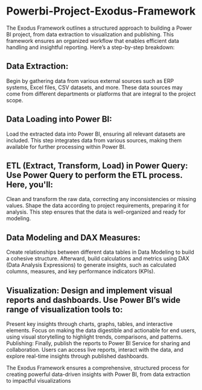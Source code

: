 # Powerbi-Project-Exodus-Framework
The Exodus Framework outlines a structured approach to building a Power BI project, from data extraction to visualization and publishing. This framework ensures an organized workflow that enables efficient data handling and insightful reporting. Here’s a step-by-step breakdown:

## Data Extraction: 
Begin by gathering data from various external sources such as ERP systems, Excel files, CSV datasets, and more. These data sources may come from different departments or platforms that are integral to the project scope.

## Data Loading into Power BI:
Load the extracted data into Power BI, ensuring all relevant datasets are included. This step integrates data from various sources, making them available for further processing within Power BI.

## ETL (Extract, Transform, Load) in Power Query: Use Power Query to perform the ETL process. Here, you'll:

Clean and transform the raw data, correcting any inconsistencies or missing values.
Shape the data according to project requirements, preparing it for analysis. This step ensures that the data is well-organized and ready for modeling.
## Data Modeling and DAX Measures:
Create relationships between different data tables in Data Modeling to build a cohesive structure. Afterward, build calculations and metrics using DAX (Data Analysis Expressions) to generate insights, such as calculated columns, measures, and key performance indicators (KPIs).

## Visualization: Design and implement visual reports and dashboards. Use Power BI’s wide range of visualization tools to:

Present key insights through charts, graphs, tables, and interactive elements.
Focus on making the data digestible and actionable for end users, using visual storytelling to highlight trends, comparisons, and patterns.
Publishing: Finally, publish the reports to Power BI Service for sharing and collaboration. Users can access live reports, interact with the data, and explore real-time insights through published dashboards.

The Exodus Framework ensures a comprehensive, structured process for creating powerful data-driven insights with Power BI, from data extraction to impactful visualizations
